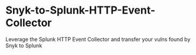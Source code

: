 # Snyk-to-Splunk-HTTP-Event-Collector
Leverage the Splunk HTTP Event Collector and transfer your vulns found by Snyk to Splunk
